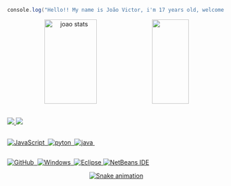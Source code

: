 



```java
console.log("Hello!! My name is João Victor, i'm 17 years old, welcome to my repository, I hope that your liked")
```


<div align="center">  
  <img width="49%" height="195px" src="https://github-readme-stats.vercel.app/api?username=jaovictor&show_icons=true&count_private=true&hide_border=true&title_color=F8F8FF&icon_color=F8F8FF&text_color=c9d1d9&bg_color=0d1117" alt=" joao stats" /> 
  <img width="41%" height="195px" src="https://github-readme-stats.vercel.app/api/top-langs/?username=jaovictor&layout=compact&hide_border=true&title_color=F8F8FF&text_color=00bfbf&bg_color=000000" />
</div>



##

<div alinhar =" centro "> 
<a href="https://instagram.com/jao.viiictor" target="_blank"><img src="https://img.shields.io/badge/-Instagram-%23E4405F?style=for-the-badge&logo=instagram&logoColor=white"</a>
<a href = "mailto:jvcelestino93@gmail.com"> <img src="https://img.shields.io/badge/-Gmail-%23333?style=for-the-badge&logo=gmail&logoColor=white" target="_blank" </a>

##

![JavaScript](https://icongr.am/devicon/javascript-original.svg?size=27&color=currentColor)&nbsp;
![pyton](https://icongr.am/devicon/python-original.svg?size=27&color=currentColor)&nbsp;
![java](https://icongr.am/devicon/java-original.svg?size=27&color=currentColor)&nbsp;

##
![GitHub](https://img.shields.io/badge/-GitHub-0D1117?style=for-the-badge&logo=github&labelColor=0D1117)&nbsp;
![Windows](https://img.shields.io/badge/-Windows-0D1117?style=for-the-badge&logo=windows&labelColor=0D1117)&nbsp;
![Eclipse](https://img.shields.io/badge/Eclipse-2C2255?style=for-the-badge&logo=eclipse&logoColor=white)
![NetBeans IDE](https://img.shields.io/badge/NetBeansIDE-1B6AC6.svg?style=for-the-badge&logo=apache-netbeans-ide&logoColor=white)



 

<div align="center">

  ![Snake animation](https://github.com/danielbped/danielbped/blob/output/github-contribution-grid-snake.svg)
  
</div><br>
     
